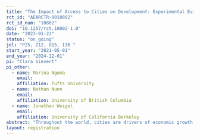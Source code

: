 ```yaml
---
title: "The Impact of Access to Cities on Development: Experimental Evidence from the D.R. Congo"
rct_id: "AEARCTR-0010802"
rct_id_num: "10802"
doi: "10.1257/rct.10802-1.0"
date: "2023-01-23"
status: "on_going"
jel: "P25, Z12, O15, I30 "
start_year: "2021-05-01"
end_year: "2024-12-01"
pi: "Clara Sievert"
pi_other:
  - name: Marina Ngoma
    email: 
    affiliation: Tufts University
  - name: Nathan Nunn
    email: 
    affiliation: University of British Columbia
  - name: Jonathan Weigel
    email: 
    affiliation: University of California Berkeley
abstract: "Throughout the world, cities are drivers of economic growth. They are hubs of innovation, entrepreneurship, and social change. Yet, the mechanisms through which the economic benefits of cities occur remain poorly understood because many social and economic forces change in tandem with urbanization. This project seeks to provide causal evidence about the impacts of access to cities in rural Africa on individuals' behaviors, beliefs, and economic wellbeing. We study the randomized rollout of a program promoting urban access in rural villages in the Democratic Republic of the Congo (DRC). Implemented by a local NGO called Congo Helping Hands (CHH), this “City Access Program” (CAP) provides regular weekly transportation by motorbike taxi to the city of Kananga to individuals living in rural villages surrounding the city. Our project studies the effects of CHH's programs on economic behaviors and outcomes as well as on individuals' beliefs and values."
layout: registration
---
```


